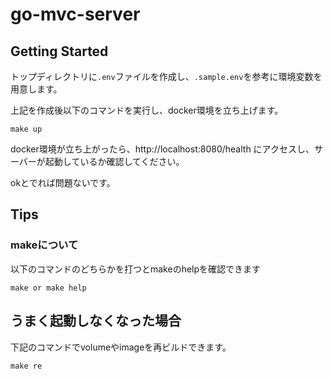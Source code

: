 # go-mvc-server

## Getting Started

トップディレクトリに`.env`ファイルを作成し、`.sample.env`を参考に環境変数を用意します。

上記を作成後以下のコマンドを実行し、docker環境を立ち上げます。

```
make up
```

docker環境が立ち上がったら、http://localhost:8080/health にアクセスし、サーバーが起動しているか確認してください。

okとでれば問題ないです。

## Tips

### makeについて

以下のコマンドのどちらかを打つとmakeのhelpを確認できます

```
make or make help
```

## うまく起動しなくなった場合

下記のコマンドでvolumeやimageを再ビルドできます。

```
make re
```

